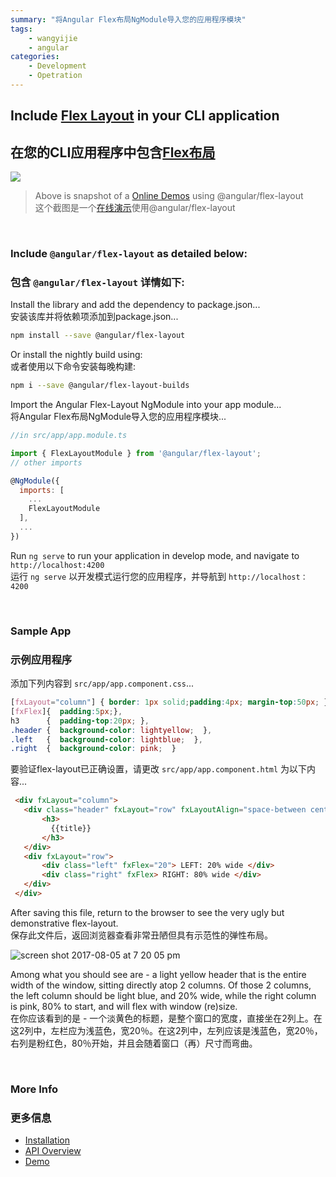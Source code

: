 ```yaml
---
summary: "将Angular Flex布局NgModule导入您的应用程序模块"
tags:
    - wangyijie
    - angular
categories:
    - Development
    - Opetration
---
```

## Include [Flex Layout](https://github.com/angular/flex-layout) in your CLI application
## 在您的CLI应用程序中包含[Flex布局](https://github.com/angular/flex-layout)

<a href="https://tburleson-layouts-demos.firebaseapp.com/#/docs" target="_blank">
  <img src="https://user-images.githubusercontent.com/210413/28999595-65e9be78-7a11-11e7-9403-69ecae10fcb4.png"></img>
</a>

> Above is snapshot of a [Online Demos](https://tburleson-layouts-demos.firebaseapp.com/#/docs) using @angular/flex-layout  
> 这个截图是一个[在线演示](https://tburleson-layouts-demos.firebaseapp.com/#/docs)使用@angular/flex-layout


<br/>

### Include `@angular/flex-layout` as detailed below:
### 包含 `@angular/flex-layout` 详情如下:

Install the  library and add the dependency to package.json...  
安装该库并将依赖项添加到package.json...
```bash
npm install --save @angular/flex-layout
```

Or install the nightly build using:  
或者使用以下命令安装每晚构建:

```bash
npm i --save @angular/flex-layout-builds
```

Import the Angular Flex-Layout NgModule into your app module...  
将Angular Flex布局NgModule导入您的应用程序模块...
```javascript
//in src/app/app.module.ts 

import { FlexLayoutModule } from '@angular/flex-layout';
// other imports 

@NgModule({
  imports: [
    ...
    FlexLayoutModule
  ],
  ...
})
```

Run `ng serve` to run your application in develop mode, and navigate to `http://localhost:4200`  
运行 `ng serve` 以开发模式运行您的应用程序，并导航到 `http://localhost：4200`

<br/>

### Sample App
### 示例应用程序

添加下列内容到 `src/app/app.component.css`...
```css
[fxLayout="column"] { border: 1px solid;padding:4px; margin-top:50px; },
[fxFlex]{  padding:5px;},
h3      {  padding-top:20px; },
.header {  background-color: lightyellow;  },
.left   {  background-color: lightblue;  },
.right  {  background-color: pink;  }
```

要验证flex-layout已正确设置，请更改 `src/app/app.component.html` 为以下内容...
```html
 <div fxLayout="column">
   <div class="header" fxLayout="row" fxLayoutAlign="space-between center">
       <h3>
         {{title}}
       </h3>
   </div>
   <div fxLayout="row">
       <div class="left" fxFlex="20"> LEFT: 20% wide </div>
       <div class="right" fxFlex> RIGHT: 80% wide </div>
   </div>
 </div>
 ```

After saving this file, return to the browser to see the very ugly but demonstrative flex-layout.  
保存此文件后，返回浏览器查看非常丑陋但具有示范性的弹性布局。

![screen shot 2017-08-05 at 7 20 05 pm](http://upload-images.jianshu.io/upload_images/6000429-c8619053871e27e0.png?imageMogr2/auto-orient/strip%7CimageView2/2/w/1240)

Among what you should see are - a light yellow header that is the entire width of the window, sitting directly atop 2 columns. Of those 2 columns, the left column should be light blue, and 20% wide, while the right column is pink, 80% to start, and will flex with window (re)size.  
在你应该看到的是 - 一个淡黄色的标题，是整个窗口的宽度，直接坐在2列上。在这2列中，左栏应为浅蓝色，宽20％。在这2列中，左列应该是浅蓝色，宽20％，右列是粉红色，80％开始，并且会随着窗口（再）尺寸而弯曲。

<br/>

### More Info 
### 更多信息

 - [Installation](https://github.com/angular/flex-layout/wiki/Using-Angular-CLI)
 - [API Overview](https://github.com/angular/flex-layout/wiki/Declarative-API-Overview)
 - [Demo](https://tburleson-layouts-demos.firebaseapp.com/#/docs)

